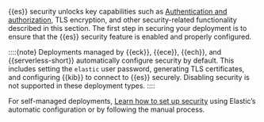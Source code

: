 {{es}} security unlocks key capabilities such as [Authentication and authorization](/deploy-manage/users-roles.md), TLS encryption, and other security-related functionality described in this section. The first step in securing your deployment is to ensure that the {{es}} security feature is enabled and properly configured.

::::{note}
Deployments managed by {{eck}}, {{ece}}, {{ech}}, and {{serverless-short}} automatically configure security by default. This includes setting the `elastic` user password, generating TLS certificates, and configuring {{kib}} to connect to {{es}} securely. Disabling security is not supported in these deployment types.
::::

For self-managed deployments, [Learn how to set up security](/deploy-manage/security/self-setup.md) using Elastic’s automatic configuration or by following the manual process.